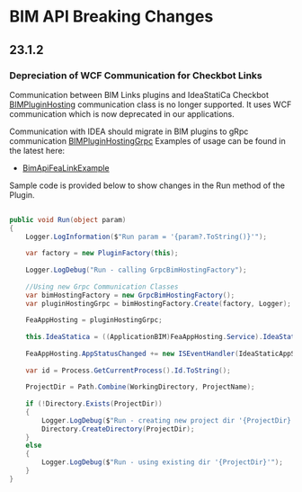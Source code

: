 # BIM API Breaking Changes

## 23.1.2

### Depreciation of WCF Communication for Checkbot Links

Communication between BIM Links plugins and IdeaStatiCa Checkbot [BIMPluginHosting](../../api-plugin/IdeaStatiCa.Plugin.BIMPluginHosting.yml) communication class is no longer supported. It uses WCF communication which is now deprecated in our applications.

Communication with IDEA should migrate in BIM plugins to gRpc communication [BIMPluginHostingGrpc](../../api-plugin/IdeaStatiCa.Plugin.BIMPluginHostingGrpc.yml)
Examples of usage can be found in the latest here:

* [BimApiFeaLinkExample](https://github.com/idea-statica/ideastatica-public/tree/main/src/Examples/CheckbotBimLink)

Sample code is provided below to show changes in the Run method of the Plugin. 

```csharp
 
public void Run(object param)
{
    Logger.LogInformation($"Run param = '{param?.ToString()}'");
    
    var factory = new PluginFactory(this);
    
    Logger.LogDebug("Run - calling GrpcBimHostingFactory");
    
    //Using new Grpc Communication Classes 
    var bimHostingFactory = new GrpcBimHostingFactory();
    var pluginHostingGrpc = bimHostingFactory.Create(factory, Logger);
    
    FeaAppHosting = pluginHostingGrpc;
    
    this.IdeaStatica = ((ApplicationBIM)FeaAppHosting.Service).IdeaStaticaApp;
    
    FeaAppHosting.AppStatusChanged += new ISEventHandler(IdeaStaticAppStatusChanged);
    
    var id = Process.GetCurrentProcess().Id.ToString();
    
    ProjectDir = Path.Combine(WorkingDirectory, ProjectName);
    
    if (!Directory.Exists(ProjectDir))
    {
        Logger.LogDebug($"Run - creating new project dir '{ProjectDir}'");
        Directory.CreateDirectory(ProjectDir);
    }
    else
    {
        Logger.LogDebug($"Run - using existing dir '{ProjectDir}'");
    }
}

```
